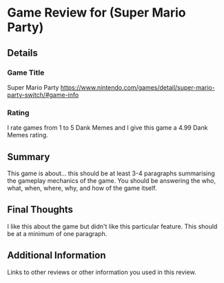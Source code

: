 

# Game Review for (Super Mario Party)

## Details

### Game Title
Super Mario Party 
https://www.nintendo.com/games/detail/super-mario-party-switch/#game-info
### Rating
I rate games from 1 to 5 Dank Memes and I give this game a 4.99 Dank Memes rating.

## Summary
This game is about... this should be at least 3-4 paragraphs summarising the gameplay mechanics of the game. You should be answering the who, what, when, where, why, and how of the game itself.

## Final Thoughts
I like this about the game but didn't like this particular feature. This should be at a minimum of one paragraph.

## Additional Information
Links to other reviews or other information you used in this review.
